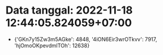 # Data tanggal: 2022-11-18 12:44:05.824059+07:00

* {'GKn7y15Zw3m5AGke': 4848, '4iON6Eir3wrOTkvv': 7917, 'hjOmoOKpevdmlTOh': 12638}
